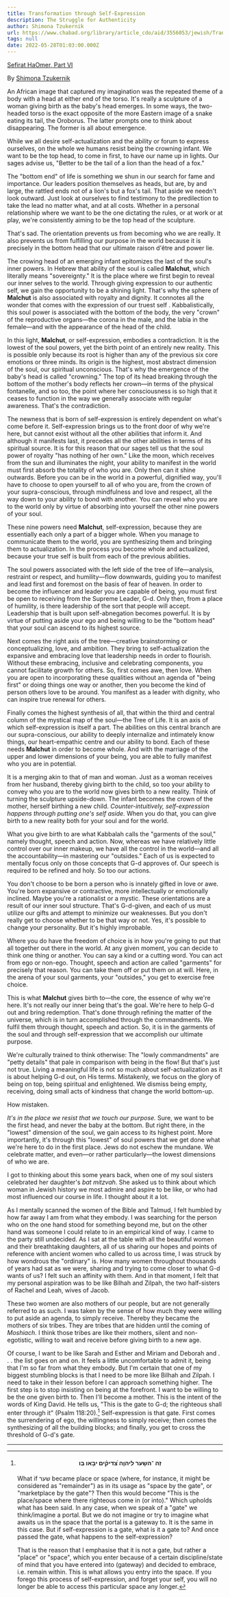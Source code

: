 ```yaml
---
title: Transformation through Self-Expression
description: The Struggle for Authenticity
author: Shimona Tzukernik
url: https://www.chabad.org/library/article_cdo/aid/3556053/jewish/Transformation-Through-Self-Expression.htm
tags: null
date: 2022-05-28T01:03:00.000Z
---
```


[Sefirat HaOmer, Part VI](https://www.chabad.org/library/article_cdo/aid/3556053/jewish/Transformation-Through-Self-Expression.htm)

By [Shimona Tzukernik](https://www.chabad.org/search/keyword_cdo/kid/1575/jewish/Tzukernik-Shimona.htm)

An African image that captured my imagination was the repeated theme of a body with a head at either end of the torso. It's really a sculpture of a woman giving birth as the baby's head emerges. In some ways, the two-headed torso is the exact opposite of the more Eastern image of a snake eating its tail, the Oroborus. The latter prompts one to think about disappearing. The former is all about emergence.

While we all desire self-actualization and the ability or forum to express ourselves, on the whole we humans resist being the crowning infant. We want to be the top head, to come in first, to have our name up in lights. Our sages advise us, "Better to be the tail of a lion than the head of a fox."

The "bottom end" of life is something we shun in our search for fame and importance. Our leaders position themselves as heads, but are, by and large, the rattled ends not of a lion's but a fox's tail. That aside we needn't look outward. Just look at ourselves to find testimony to the predilection to take the lead no matter what, and at all costs. Whether in a personal relationship where we want to be the one dictating the rules, or at work or at play, we're consistently aiming to be the top head of the sculpture.

That's sad. The orientation prevents us from becoming who we are really. It also prevents us from fulfilling our purpose in the world because it is precisely in the bottom head that our ultimate raison d'être and power lie.

The crowing head of an emerging infant epitomizes the last of the soul's inner powers. In Hebrew that ability of the soul is called **Malchut**, which literally means "sovereignty." It is the place where we first begin to reveal our inner selves to the world. Through giving expression to our authentic self, we gain the opportunity to be a shining light. That's why the sphere of **Malchut** is also associated with royalty and dignity. It connotes all the wonder that comes with the expression of our truest self
.
Kabbalistically, this soul power is associated with the bottom of the body, the very "crown" of the reproductive organs&mdash;the corona in the male, and the labia in the female&mdash;and with the appearance of the head of the child.

In this light, **Malchut**, or self-expression, embodies a contradiction. It is the lowest of the soul powers, yet the birth point of an entirely new reality. This is possible only because its root is higher than any of the previous six core emotions or three minds. Its origin is the highest, most abstract dimension of the soul, our spiritual unconscious. That's why the emergence of the baby's head is called "crowning." The top of its head breaking through the bottom of the mother's body reflects her crown&mdash;in terms of the physical fontanelle, and so too, the point where her consciousness is so high that it ceases to function in the way we generally associate with regular awareness.
That's the contradiction.

The newness that is born of self-expression is entirely dependent on what's come before it. Self-expression brings us to the front door of why we're here, but cannot exist without all the other abilities that inform it. And although it manifests last, it precedes all the other abilities in terms of its spiritual source.
It is for this reason that our sages tell us that the soul power of royalty "has nothing of her own." Like the moon, which receives from the sun and illuminates the night, your ability to manifest in the world must first absorb the totality of who you are. Only then can it shine outwards. Before you can be in the world in a powerful, dignified way, you'll have to choose to open yourself to all of who you are, from the crown of your supra-conscious, through mindfulness and love and respect, all the way down to your ability to bond with another. You can reveal who you are to the world only by virtue of absorbing into yourself the other nine powers of your soul.

These nine powers need **Malchut**, self-expression, because they are essentially each only a part of a bigger whole. When you manage to communicate them to the world, you are synthesizing them and bringing them to actualization. In the process you become whole and actualized, because your true self is built from each of the previous abilities.

The soul powers associated with the left side of the tree of life&mdash;analysis, restraint or respect, and humility&mdash;flow downwards, guiding you to manifest and lead first and foremost on the basis of fear of heaven. In order to become the influencer and leader you are capable of being, you must first be open to receiving from the Supreme Leader, G-d. Only then, from a place of humility, is there leadership of the sort that people will accept. Leadership that is built upon self-abnegation becomes powerful. It is by virtue of putting aside your ego and being willing to be the "bottom head" that your soul can ascend to its highest source.

Next comes the right axis of the tree&mdash;creative brainstorming or conceptualizing, love, and ambition. They bring to self-actualization the expansive and embracing love that leadership needs in order to flourish. Without these embracing, inclusive and celebrating components, you cannot facilitate growth for others. So, first comes awe, then love. When you are open to incorporating these qualities without an agenda of "being first" or doing things one way or another, then you become the kind of person others love to be around. You manifest as a leader with dignity, who can inspire true renewal for others.

Finally comes the highest synthesis of all, that within the third and central column of the mystical map of the soul&mdash;the Tree of Life. It is an axis of which self-expression is itself a part. The abilities on this central branch are our supra-conscious, our ability to deeply internalize and intimately know things, our heart-empathic centre and our ability to bond. Each of these needs **Malchut** in order to become whole. And with the marriage of the upper and lower dimensions of your being, you are able to fully manifest who you are in potential.

It is a merging akin to that of man and woman. Just as a woman receives from her husband, thereby giving birth to the child, so too your ability to convey who you are to the world now gives birth to a new reality. Think of turning the sculpture upside-down. The infant becomes the crown of the mother, herself birthing a new child. _Counter-intuitively, self-expression happens through putting one's self aside._ When you do that, you can give birth to a new reality both for your soul and for the world.

What you give birth to are what Kabbalah calls the "garments of the soul," namely thought, speech and action. Now, whereas we have relatively little control over our inner makeup, we have all the control in the world&mdash;and all the accountability&mdash;in mastering our "outsides." Each of us is expected to mentally focus only on those concepts that G-d approves of. Our speech is required to be refined and holy. So too our actions.

You don't choose to be born a person who is innately gifted in love or awe. You're born expansive or contractive, more intellectually or emotionally inclined. Maybe you're a rationalist or a mystic. These orientations are a result of our inner soul structure. That's G-d-given, and each of us must utilize our gifts and attempt to minimize our weaknesses. But you don't really get to choose whether to be that way or not. Yes, it's possible to change your personality. But it's highly improbable.

Where you do have the freedom of choice is in how you're going to put that all together out there in the world. At any given moment, you can decide to think one thing or another. You can say a kind or a cutting word. You can act from ego or non-ego. Thought, speech and action are called "garments" for precisely that reason. You can take them off or put them on at will. Here, in the arena of your soul garments, your "outsides," you get to exercise free choice.

This is what **Malchut** gives birth to&mdash;the core, the essence of why we're here. It's not really our inner being that's the goal. We're here to help G-d out and bring redemption. That's done through refining the matter of the universe, which is in turn accomplished through the commandments. We fulfil them through thought, speech and action. So, it is in the garments of the soul and through self-expression that we accomplish our ultimate purpose.

We're culturally trained to think otherwise: The "lowly commandments" are "petty details" that pale in comparison with being in the flow! But that's just not true. Living a meaningful life is not so much about self-actualization as it is about helping G-d out, on His terms. Mistakenly, we focus on the glory of being on top, being spiritual and enlightened. We dismiss being empty, receiving, doing small acts of kindness that change the world bottom-up.

How mistaken.

_It's in the place we resist that we touch our purpose._ Sure, we want to be the first head, and never the baby at the bottom. But right there, in the "lowest" dimension of the soul, we gain access to its highest point. More importantly, it's through this "lowest" of soul powers that we get done what we're here to do in the first place. Jews do not eschew the mundane. We celebrate matter, and even&mdash;or rather particularly&mdash;the lowest dimensions of who we are.

I got to thinking about this some years back, when one of my soul sisters celebrated her daughter's _bat mitzvah_. She asked us to think about which woman in Jewish history we most admire and aspire to be like, or who had most influenced our course in life. I thought about it a lot.

As I mentally scanned the women of the Bible and Talmud, I felt humbled by how far away I am from what they embody. I was searching for the person who on the one hand stood for something beyond me, but on the other hand was someone I could relate to in an empirical kind of way. I came to the party still undecided. As I sat at the table with all the beautiful women and their breathtaking daughters, all of us sharing our hopes and points of reference with ancient women who called to us across time, I was struck by how wondrous the "ordinary" is. How many women throughout thousands of years had sat as we were, sharing and trying to come closer to what G-d wants of us? I felt such an affinity with them. And in that moment, I felt that my personal aspiration was to be like Bilhah and Zilpah, the two half-sisters of Rachel and Leah, wives of Jacob.

These two women are also mothers of our people, but are not generally referred to as such. I was taken by the sense of how much they were willing to put aside an agenda, to simply receive. Thereby they became the mothers of six tribes. They are tribes that are hidden until the coming of _Moshiach_. I think those tribes are like their mothers, silent and non-egotistic, willing to wait and receive before giving birth to a new age.

Of course, I want to be like Sarah and Esther and Miriam and Deborah and . . . the list goes on and on. It feels a little uncomfortable to admit it, being that I'm so far from what they embody. But I'm certain that one of my biggest stumbling blocks is that I need to be more like Bilhah and Zilpah. I need to take in their lesson before I can approach something higher. The first step is to stop insisting on being at the forefront. I want to be willing to be the one given birth to. Then I'll become a mother.
This is the intent of the words of King David. He tells us, "This is the gate to G-d; the righteous shall enter through it" (Psalm 118:20).[^1] Self-expression is that gate. First comes the surrendering of ego, the willingness to simply receive; then comes the synthesizing of all the building blocks; and finally, you get to cross the threshold of G-d's gate.

---

[^1]:
    <h4 dir="rtl" style="text-align: center">זֽה ־הש֥ער ליהו֑ה צ֝דיק֗ים יב֥או בֽו
    </h4>
    What if שער became place or space (where, for instance, it might be considered as "remainder") as in its usage as "space by the gate", or "marketplace by the gate"? Then this would become "This is the place/space where there righteous come in (or into)." Which upholds what has been said. In any case, when we speak of a "gate" we think/imagine a portal. But we do not imagine or try to imagine what awaits us in the space that the portal is a gateway to. It is the same in this case. But if self-expression is a gate, what is it a gate to? And once passed the gate, what happens to the self-expression?

    That is the reason that I emphasise that it is not a gate, but rather a "place" or "space", which you enter because of a certain discipline/state of mind that you have entered into (gateway) and decided to embrace, i.e. remain within. This is what allows you entry into the space. If you forego this process of self-expression, and forget your self, you will no longer be able to access this particular space any longer.
